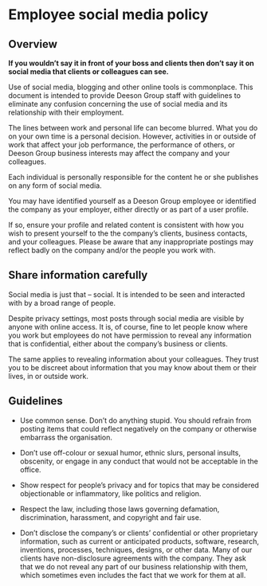 
# Employee social media policy

## Overview

**If you wouldn’t say it in front of your boss and clients then don’t say it on social media that clients or colleagues can see.**

Use of social media, blogging and other online tools is commonplace. This document is intended to provide Deeson Group staff with guidelines to eliminate any confusion concerning the use of social media and its relationship with their employment.

The lines between work and personal life can become blurred. What you do on your own time is a personal decision. However, activities in or outside of work that affect your job performance, the performance of others, or Deeson Group business interests may affect the company and your colleagues.

Each individual is personally responsible for the content he or she publishes on any form of social media.

You may have identified yourself as a Deeson Group employee or identified the company as your employer, either directly or as part of a user profile.

If so, ensure your profile and related content is consistent with how you wish to present yourself to the the company’s clients, business contacts, and your colleagues. Please be aware that any inappropriate postings may reflect badly on the company and/or the people you work with.

## Share information carefully

Social media is just that – social. It is intended to be seen and interacted with by a broad range of people.

Despite privacy settings, most posts through social media are visible by anyone with online access. It is, of course, fine to let people know where you work but employees do not have permission to reveal any information that is confidential, either about the company’s business or clients.

The same applies to revealing information about your colleagues. They trust you to be discreet about information that you may know about them or their lives, in or outside work.

## Guidelines

* Use common sense. Don’t do anything stupid. You should refrain from posting items that could reflect negatively on the company or otherwise embarrass the organisation.

* Don’t use off-colour or sexual humor, ethnic slurs, personal insults, obscenity, or engage in any conduct that would not be acceptable in the office.

* Show respect for people’s privacy and for topics that may be considered objectionable or inflammatory, like politics and religion.

* Respect the law, including those laws governing defamation, discrimination, harassment, and copyright and fair use.

* Don’t disclose the company’s or clients’ confidential or other proprietary information, such as current or anticipated products, software, research, inventions, processes, techniques, designs, or other data. Many of our clients have non-disclosure agreements with the company. They ask that we do not reveal any part of our business relationship with them, which sometimes even includes the fact that we work for them at all.